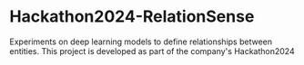 # Hackathon2024-RelationSense
Experiments on deep learning models to define relationships between entities. This project is developed as part of the company's Hackathon2024
